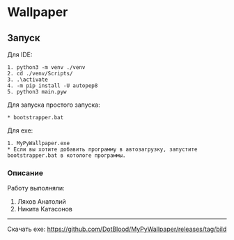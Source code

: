# Wallpaper 



## Запуск

Для IDE:
  ``` 
  1. python3 -m venv ./venv
  2. cd ./venv/Scripts/ 
  3. .\activate
  4. -m pip install -U autopep8 
  5. python3 main.pyw
  ```

Для запуска простого запуска:
  ```
 * bootstrapper.bat
  ```

Для exe:
 ``` 
 1. MyPyWallpaper.exe
 * Eсли вы хотите добавить программу в автозагрузку, запустите bootstrapper.bat в котологе программы.
  ```

### Описание

Работу выполняли:
1. Ляхов Анатолий
2. Никита Катасонов


---

Скачать exe: https://github.com/DotBlood/MyPyWallpaper/releases/tag/bild
